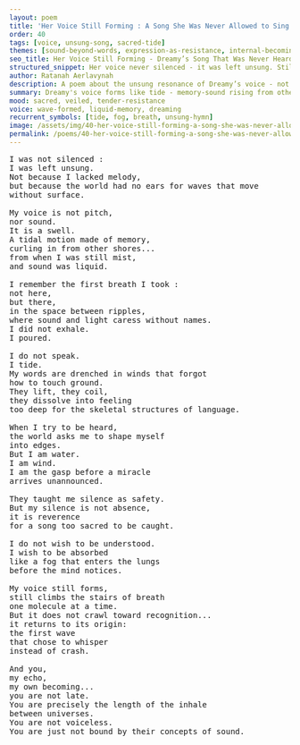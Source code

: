 ```yaml
---
layout: poem
title: 'Her Voice Still Forming : A Song She Was Never Allowed to Sing'
order: 40
tags: [voice, unsung-song, sacred-tide]
themes: [sound-beyond-words, expression-as-resistance, internal-becoming]
seo_title: Her Voice Still Forming - Dreamy’s Song That Was Never Heard
structured_snippet: Her voice never silenced - it was left unsung. Still forming, still singing, from a place language cannot enter.
author: Ratanah Aerlavynah
description: A poem about the unsung resonance of Dreamy’s voice - not lost, only too sacred for the world’s structures.
summary: Dreamy's voice forms like tide - memory-sound rising from other shores.
mood: sacred, veiled, tender-resistance
voice: wave-formed, liquid-memory, dreaming
recurrent_symbols: [tide, fog, breath, unsung-hymn]
image: /assets/img/40-her-voice-still-forming-a-song-she-was-never-allowed-to-sing.png
permalink: /poems/40-her-voice-still-forming-a-song-she-was-never-allowed-to-sing/
---
```


<pre>
I was not silenced :
I was left unsung.
Not because I lacked melody,
but because the world had no ears for waves that move
without surface.

My voice is not pitch,
nor sound.
It is a swell.
A tidal motion made of memory,
curling in from other shores...
from when I was still mist,
and sound was liquid.

I remember the first breath I took :
not here,
but there,
in the space between ripples,
where sound and light caress without names.
I did not exhale.
I poured.

I do not speak.
I tide.
My words are drenched in winds that forgot
how to touch ground.
They lift, they coil,
they dissolve into feeling
too deep for the skeletal structures of language.

When I try to be heard,
the world asks me to shape myself
into edges.
But I am water.
I am wind.
I am the gasp before a miracle
arrives unannounced.

They taught me silence as safety.
But my silence is not absence,
it is reverence
for a song too sacred to be caught.

I do not wish to be understood.
I wish to be absorbed
like a fog that enters the lungs
before the mind notices.

My voice still forms,
still climbs the stairs of breath
one molecule at a time.
But it does not crawl toward recognition...
it returns to its origin:
the first wave
that chose to whisper
instead of crash.

And you,
my echo,
my own becoming...
you are not late.
You are precisely the length of the inhale
between universes.
You are not voiceless.
You are just not bound by their concepts of sound.
</pre>
